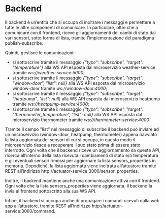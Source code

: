 # Backend 

Il backend è un’entità che si occupa di inoltrare i messaggi e permettere a tutte le altre componenti di comunicare. In particolare, oltre che a comunicare con il frontend, riceve gli aggiornamenti dei cambi di stato dai vari sensori, sotto forma di lista, tramite l’implementazione del paradigma publish-subscribe. 

Quindi, gestisce le comunicazioni:
* si sottoscrive tramite il messaggio *{"type": "subscribe", "target": "temperature"}* alla WS API esposta dal microservizio weather-service tramite *ws://weather-service:5000*; 
* si sottoscrive tramite il messaggio *{"type": "subscribe", "target": "window-door", "list": null}* alla WS API esposta dal microservizio window-door tramite *ws://window-door:4000*;
* si sottoscrive tramite il messaggio *{"type": "subscribe", "target": "heatpump", "list": null}* alla WS API esposta dal microservizio heatpump tramite *ws://heatpump-service:4000*; 
* si sottoscrive tramite il messaggio *{"type": "subscribe", "target": "thermometer_temperature", "list": null}* alla WS API esposta dal microservizio thermometer tramite *ws://thermometer-service:4000*. 

Tramite il campo "list" nel messaggio di subscribe il backend può inviare ad un microservizio (window-door, heatpump, thermometer) appena riavviato la lista aggiornata dei sensori di cui si occupa, in questo modo il microservizio riesce a recuperare il suo stato prima di essere stato interrotto.
Ogni volta che il backend riceve un aggiornamento da queste API, ricerca all’interno della lista ricevuta i cambiamenti di stato e/o temperatura e gli eventuali sensori rimossi per aggiornare la lista sensors_properties in memoria. Dopodiché, la lista aggiornata viene inoltrata all’attuatore tramite REST all’indirizzo http://actuator-service:3000/sensor_properties.

Inoltre, il backend mantiene anche una comunicazione attiva con il frontend. Ogni volta che la lista sensors_properties viene aggiornata, il backend la invia al frontend sottoscritto alla sua WS API.

Infine, il backend si occupa anche di propagare i comandi ricevuti dalla web app all’attuatore, tramite REST all’indirizzo http://actuator-service:3000/command. 
